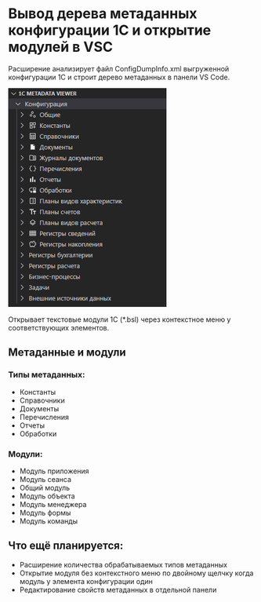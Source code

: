 # Вывод дерева метаданных конфигурации 1С и открытие модулей в VSC

Расширение анализирует файл ConfigDumpInfo.xml выгруженной конфигурации 1С и строит дерево метаданных в панели VS Code.

![Скриншот дерева метаданных](/resources/screenshot.png)

Открывает текстовые модули 1С (*.bsl) через контекстное меню у соответствующих элементов.

## Метаданные и модули

### Типы метаданных:

* Константы
* Справочники
* Документы
* Перечисления
* Отчеты
* Обработки

### Модули:

* Модуль приложения
* Модуль сеанса
* Общий модуль
* Модуль объекта
* Модуль менеджера
* Модуль формы
* Модуль команды

## Что ещё планируется:

* Расширение количества обрабатываемых типов метаданных
* Открытие модуля без контекстного меню по двойному щелчку когда модуль у элемента конфигурации один
* Редактирование свойств метаданных в отдельной панели